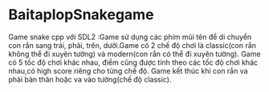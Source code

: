 # BaitaplopSnakegame

Game snake cpp với SDL2 :Game sử dụng các phím mũi tên để di chuyển con rắn sang trái, phải, trên, dưới.Game có 2 chế độ chơi là classic(con rắn không thể đi xuyên tường) và modern(con rắn có thể đi xuyên tường). Game có 5 tốc độ chơi khác nhau, điểm cũng được tính theo các tốc độ chơi khác nhau,có high score riêng cho từng chế độ. Game kết thúc khi con rắn va phải bản thân hoặc va vào tường(chế độ classic).

